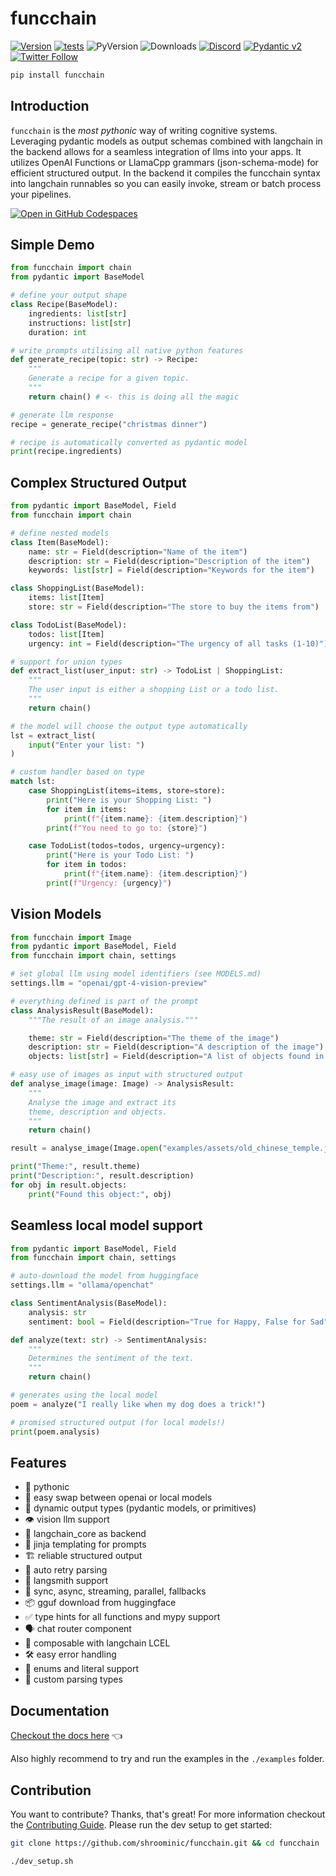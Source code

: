 # funcchain

[![Version](https://badge.fury.io/py/funcchain.svg)](https://badge.fury.io/py/funcchain)
[![tests](https://github.com/shroominic/funcchain/actions/workflows/code-check.yml/badge.svg)](https://github.com/shroominic/funcchain/actions/workflows/code-check.yml)
![PyVersion](https://img.shields.io/pypi/pyversions/funcchain)
![Downloads](https://img.shields.io/pypi/dm/funcchain)
[![Discord](https://img.shields.io/discord/1192334452110659664?label=discord)](https://discord.gg/TrwWWMXdtR)
[![Pydantic v2](https://img.shields.io/endpoint?url=https://raw.githubusercontent.com/pydantic/pydantic/main/docs/badge/v2.json)](https://docs.pydantic.dev/latest/contributing/#badges)
[![Twitter Follow](https://img.shields.io/twitter/follow/shroominic?style=social)](https://x.com/shroominic)

```bash
pip install funcchain
```

## Introduction

`funcchain` is the *most pythonic* way of writing cognitive systems. Leveraging pydantic models as output schemas combined with langchain in the backend allows for a seamless integration of llms into your apps.
It utilizes OpenAI Functions or LlamaCpp grammars (json-schema-mode) for efficient structured output.
In the backend it compiles the funcchain syntax into langchain runnables so you can easily invoke, stream or batch process your pipelines.

[![Open in GitHub Codespaces](https://github.com/codespaces/badge.svg)](https://codespaces.new/ricklamers/funcchain-demo)

## Simple Demo

```python
from funcchain import chain
from pydantic import BaseModel

# define your output shape
class Recipe(BaseModel):
    ingredients: list[str]
    instructions: list[str]
    duration: int

# write prompts utilising all native python features
def generate_recipe(topic: str) -> Recipe:
    """
    Generate a recipe for a given topic.
    """
    return chain() # <- this is doing all the magic

# generate llm response
recipe = generate_recipe("christmas dinner")

# recipe is automatically converted as pydantic model
print(recipe.ingredients)
```

## Complex Structured Output

```python
from pydantic import BaseModel, Field
from funcchain import chain

# define nested models
class Item(BaseModel):
    name: str = Field(description="Name of the item")
    description: str = Field(description="Description of the item")
    keywords: list[str] = Field(description="Keywords for the item")

class ShoppingList(BaseModel):
    items: list[Item]
    store: str = Field(description="The store to buy the items from")

class TodoList(BaseModel):
    todos: list[Item]
    urgency: int = Field(description="The urgency of all tasks (1-10)")

# support for union types
def extract_list(user_input: str) -> TodoList | ShoppingList:
    """
    The user input is either a shopping List or a todo list.
    """
    return chain()

# the model will choose the output type automatically
lst = extract_list(
    input("Enter your list: ")
)

# custom handler based on type
match lst:
    case ShoppingList(items=items, store=store):
        print("Here is your Shopping List: ")
        for item in items:
            print(f"{item.name}: {item.description}")
        print(f"You need to go to: {store}")

    case TodoList(todos=todos, urgency=urgency):
        print("Here is your Todo List: ")
        for item in todos:
            print(f"{item.name}: {item.description}")
        print(f"Urgency: {urgency}")
```

## Vision Models

```python
from funcchain import Image
from pydantic import BaseModel, Field
from funcchain import chain, settings

# set global llm using model identifiers (see MODELS.md)
settings.llm = "openai/gpt-4-vision-preview"

# everything defined is part of the prompt
class AnalysisResult(BaseModel):
    """The result of an image analysis."""

    theme: str = Field(description="The theme of the image")
    description: str = Field(description="A description of the image")
    objects: list[str] = Field(description="A list of objects found in the image")

# easy use of images as input with structured output
def analyse_image(image: Image) -> AnalysisResult:
    """
    Analyse the image and extract its
    theme, description and objects.
    """
    return chain()

result = analyse_image(Image.open("examples/assets/old_chinese_temple.jpg"))

print("Theme:", result.theme)
print("Description:", result.description)
for obj in result.objects:
    print("Found this object:", obj)
```

## Seamless local model support

```python
from pydantic import BaseModel, Field
from funcchain import chain, settings

# auto-download the model from huggingface
settings.llm = "ollama/openchat"

class SentimentAnalysis(BaseModel):
    analysis: str
    sentiment: bool = Field(description="True for Happy, False for Sad")

def analyze(text: str) -> SentimentAnalysis:
    """
    Determines the sentiment of the text.
    """
    return chain()

# generates using the local model
poem = analyze("I really like when my dog does a trick!")

# promised structured output (for local models!)
print(poem.analysis)
```

## Features

- 🐍 pythonic
- 🔀 easy swap between openai or local models
- 🔄 dynamic output types (pydantic models, or primitives)
- 👁️ vision llm support
- 🧠 langchain_core as backend
- 📝 jinja templating for prompts
- 🏗️ reliable structured output
- 🔁 auto retry parsing
- 🔧 langsmith support
- 🔄 sync, async, streaming, parallel, fallbacks
- 📦 gguf download from huggingface
- ✅ type hints for all functions and mypy support
- 🗣️ chat router component
- 🧩 composable with langchain LCEL
- 🛠️ easy error handling
- 🚦 enums and literal support
- 📐 custom parsing types

## Documentation

[Checkout the docs here](https://shroominic.github.io/funcchain/) 👈

Also highly recommend to try and run the examples in the `./examples` folder.

## Contribution

You want to contribute? Thanks, that's great!
For more information checkout the [Contributing Guide](docs/contributing/dev-setup.md).
Please run the dev setup to get started:

```bash
git clone https://github.com/shroominic/funcchain.git && cd funcchain

./dev_setup.sh
```

